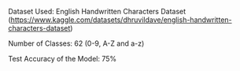 Dataset Used: English Handwritten Characters Dataset (https://www.kaggle.com/datasets/dhruvildave/english-handwritten-characters-dataset)

Number of Classes: 62 (0-9, A-Z and a-z)

Test Accuracy of the Model: 75%

